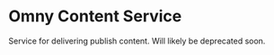 Omny Content Service
====================

Service for delivering publish content. Will likely be deprecated soon.